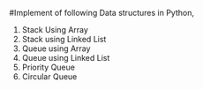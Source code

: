 #Implement of following Data structures in Python, 
1. Stack Using Array
2. Stack using Linked List
3. Queue using Array
4. Queue using Linked List
5. Priority Queue
6. Circular Queue

